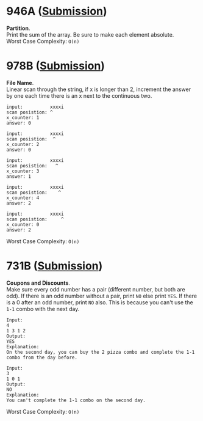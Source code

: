 # 946A ([Submission](https://codeforces.com/problemset/submission/946/44760181))
**Partition**.\
Print the sum of the array. Be sure to make each element absolute.\
Worst Case Complexity: `O(n)`

# 978B ([Submission](https://codeforces.com/problemset/submission/978/44760581))
**File Name**.\
Linear scan through the string, if x is longer than 2, increment the answer by one each time there is an x next to the continuous two.
```
input:          xxxxi
scan posistion: ^
x_counter: 1
answer: 0

input:          xxxxi
scan posistion:  ^
x_counter: 2
answer: 0

input:          xxxxi
scan posistion:   ^
x_counter: 3
answer: 1

input:          xxxxi
scan posistion:    ^
x_counter: 4
answer: 2

input:          xxxxi
scan posistion:     ^
x_counter: 0
answer: 2
```
Worst Case Complexity: `O(n)`

# 731B ([Submission](https://codeforces.com/contest/731/submission/44468347))
**Coupons and Discounts**.\
Make sure every odd number has a pair (different number, but both are odd). If there is an odd number without a pair, print `NO` else print `YES`. If there is a 0 after an odd number, print `NO` also. This is because you can't use the `1-1` combo with the next day.
```
Input:
4
1 3 1 2
Output:
YES
Explanation:
On the second day, you can buy the 2 pizza combo and complete the 1-1 combo from the day before.

Input:
3
1 0 1
Output:
NO
Explanation:
You can't complete the 1-1 combo on the second day.
```
Worst Case Complexity: `O(n)`
